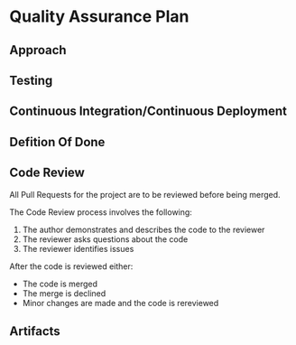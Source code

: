 # Quality Assurance Plan

## Approach


## Testing


## Continuous Integration/Continuous Deployment


## Defition Of Done


## Code Review

All Pull Requests for the project are to be reviewed before being merged.

The Code Review process involves the following:
1. The author demonstrates and describes the code to the reviewer
2. The reviewer asks questions about the code
3. The reviewer identifies issues

After the code is reviewed either:
- The code is merged
- The merge is declined
- Minor changes are made and the code is rereviewed

## Artifacts


